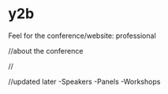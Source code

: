 y2b
===
Feel for the conference/website:
professional

//about the conference

//

//updated later
-Speakers
-Panels
-Workshops
